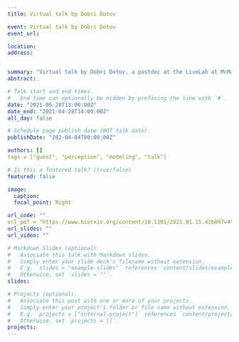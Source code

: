 ```yaml
---
title: Virtual talk by Dobri Dotov

event: Virtual talk by Dobri Dotov
event_url: 

location: 
address:


summary: "Virtual talk by Dobri Dotov, a postdoc at the LiveLab at McMaster University in Hamilton, Canada. He’s had experience in modelling virtual synchronising partners, and will share his experience in using the Kuramoto oscillator model."
abstract: 

# Talk start and end times.
#   End time can optionally be hidden by prefixing the line with `#`.
date: "2021-05-28T13:00:00Z"
date_end: "2021-04-28T14:00:00Z"
all_day: false

# Schedule page publish date (NOT talk date).
publishDate: "202-04-04T00:00:00Z"

authors: []
tags = ["guest", "perception", "modeling", "talk"]

# Is this a featured talk? (true/false)
featured: false

image:
  caption:
  focal_point: Right

url_code: ""
url_pdf = "https://www.biorxiv.org/content/10.1101/2021.01.15.426897v4"
url_slides: ""
url_video: ""

# Markdown Slides (optional).
#   Associate this talk with Markdown slides.
#   Simply enter your slide deck's filename without extension.
#   E.g. `slides = "example-slides"` references `content/slides/example-slides.md`.
#   Otherwise, set `slides = ""`.
slides:

# Projects (optional).
#   Associate this post with one or more of your projects.
#   Simply enter your project's folder or file name without extension.
#   E.g. `projects = ["internal-project"]` references `content/project/deep-learning/index.md`.
#   Otherwise, set `projects = []`.
projects:
---
```

